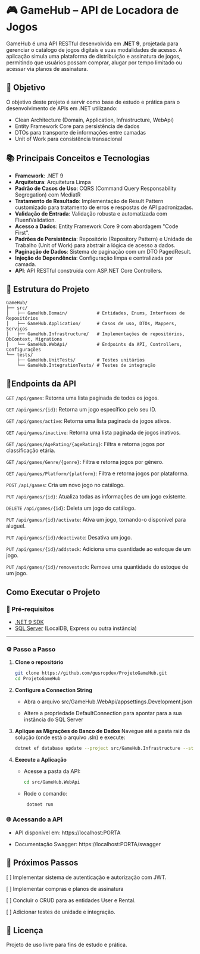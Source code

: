 # 🎮 GameHub – API de Locadora de Jogos

GameHub é uma API RESTful desenvolvida em **.NET 9**, projetada para gerenciar o catálogo de jogos digitais e suas modalidades de acesso.
A aplicação simula uma plataforma de distribuição e assinatura de jogos, permitindo que usuários possam comprar, alugar por tempo limitado ou acessar via planos de assinatura.

## 📌 Objetivo

O objetivo deste projeto é servir como base de estudo e prática para o desenvolvimento de APIs em .NET utilizando:
- Clean Architecture (Domain, Application, Infrastructure, WebApi)
- Entity Framework Core para persistência de dados
- DTOs para transporte de informações entre camadas
- Unit of Work para consistência transacional

## 📚 Principais Conceitos e Tecnologias

- **Framework**: .NET 9
- **Arquitetura**: Arquitetura Limpa
- **Padrão de Casos de Uso**: CQRS (Command Query Responsability Segregation) com MediatR
- **Tratamento de Resultado**: Implementação de Result Pattern customizado para tratamento de erros e respostas de API padronizadas.
- **Validação de Entrada**: Validação robusta e automatizada com FluentValidation.
- **Acesso a Dados**: Entity Framework Core 9 com abordagem "Code First".
- **Padrões de Persistência**: Repositório (Repository Pattern) e Unidade de Trabalho (Unit of Work) para abstrair a lógica de acesso a dados.
- **Paginação de Dados**: Sistema de paginação com um DTO PagedResult<T>.
- **Injeção de Dependência**: Configuração limpa e centralizada por camada.
- **API**: API RESTful construída com ASP.NET Core Controllers.

## 📂 Estrutura do Projeto

```
GameHub/
├── src/
│   ├── GameHub.Domain/           # Entidades, Enums, Interfaces de Repositórios
│   ├── GameHub.Application/      # Casos de uso, DTOs, Mappers, Serviços
│   ├── GameHub.Infrastructure/   # Implementações de repositórios, DbContext, Migrations
│   └── GameHub.WebApi/           # Endpoints da API, Controllers, Configurações
└── tests/
    ├── GameHub.UnitTests/        # Testes unitários
    └── GameHub.IntegrationTests/ # Testes de integração
```

## 🚀Endpoints da API


```GET``` ```/api/games```: Retorna uma lista paginada de todos os jogos.

```GET```	```/api/games/{id}```:	Retorna um jogo específico pelo seu ID.

```GET```	```/api/games/active```:	Retorna uma lista paginada de jogos ativos.

```GET```	```/api/games/inactive```:	Retorna uma lista paginada de jogos inativos.

```GET```	```/api/games/AgeRating/{ageRating}```:	Filtra e retorna jogos por classificação etária.

```GET```	```/api/games/Genre/{genre}```:	Filtra e retorna jogos por gênero.

```GET```	```/api/games/Platform/{platform}```:	Filtra e retorna jogos por plataforma.

```POST```	```/api/games```:	Cria um novo jogo no catálogo.

```PUT```	```/api/games/{id}```:	Atualiza todas as informações de um jogo existente.

```DELETE```	```/api/games/{id}```:	Deleta um jogo do catálogo.

```PUT```	```/api/games/{id}/activate```:	Ativa um jogo, tornando-o disponível para aluguel.

```PUT```	```/api/games/{id}/deactivate```:	Desativa um jogo.

```PUT```	```/api/games/{id}/addstock```:	Adiciona uma quantidade ao estoque de um jogo.

```PUT```	```/api/games/{id}/removestock```:	Remove uma quantidade do estoque de um jogo.

## Como Executar o Projeto

### 📌 Pré-requisitos
- [.NET 9 SDK](https://dotnet.microsoft.com/en-us/download/dotnet/8.0)  
- [SQL Server](https://www.microsoft.com/pt-br/sql-server/sql-server-downloads) (LocalDB, Express ou outra instância)

---

### ⚙️ Passo a Passo

1. **Clone o repositório**
   ```bash
   git clone https://github.com/gusropdev/ProjetoGameHub.git
   cd ProjetoGameHub 
   
2. **Configure a Connection String**

    - Abra o arquivo src/GameHub.WebApi/appsettings.Development.json

    - Altere a propriedade DefaultConnection para apontar para a sua instância do SQL Server

3. **Aplique as Migrações do Banco de Dados**
    Navegue até a pasta raiz da solução (onde está o arquivo .sln) e execute:

    ```bash
    dotnet ef database update --project src/GameHub.Infrastructure --startup-project src/GameHub.WebApi

4. **Execute a Aplicação**
    - Acesse a pasta da API:
        ```bash
        cd src/GameHub.WebApi
    - Rode o comando:
        ```bash
         dotnet run

### 🌐 Acessando a API

- API disponível em: https://localhost:PORTA

- Documentação Swagger: https://localhost:PORTA/swagger

## 🔨 Próximos Passos
[ ] Implementar sistema de autenticação e autorização com JWT.

[ ] Implementar compras e planos de assinatura

[ ] Concluir o CRUD para as entidades User e Rental.

[ ] Adicionar testes de unidade e integração.

## 📜 Licença

Projeto de uso livre para fins de estudo e prática.




